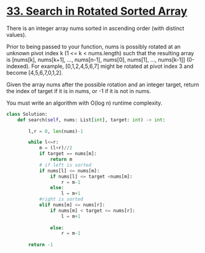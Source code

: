 # [33. Search in Rotated Sorted Array](https://leetcode.com/problems/search-in-rotated-sorted-array/description/)

There is an integer array nums sorted in ascending order (with distinct values).

Prior to being passed to your function, nums is possibly rotated at an unknown pivot index k (1 <= k < nums.length) such that the resulting array is [nums[k], nums[k+1], ..., nums[n-1], nums[0], nums[1], ..., nums[k-1]] (0-indexed). For example, [0,1,2,4,5,6,7] might be rotated at pivot index 3 and become [4,5,6,7,0,1,2].

Given the array nums after the possible rotation and an integer target, return the index of target if it is in nums, or -1 if it is not in nums.

You must write an algorithm with O(log n) runtime complexity.

```py
class Solution:
    def search(self, nums: List[int], target: int) -> int:
        
        l,r = 0, len(nums)-1

        while l<=r:
            m = (l+r)//2
            if target == nums[m]:
                return m
            # if left is sorted
            if nums[l] <= nums[m]:
                if nums[l] <= target <nums[m]: 
                    r = m-1
                else:
                    l = m+1
            #right is sorted
            elif nums[m] <= nums[r]:
                if nums[m] < target <= nums[r]:
                    l = m+1
                
                else:
                    r = m-1
        
        return -1
```
